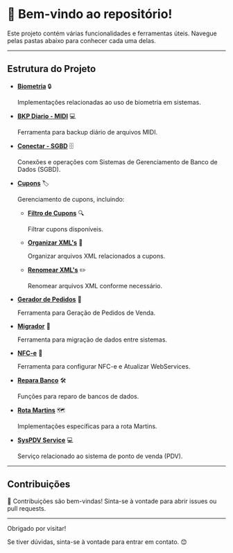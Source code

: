 # 👋 Bem-vindo ao repositório!

Este projeto contém várias funcionalidades e ferramentas úteis. Navegue pelas pastas abaixo para conhecer cada uma delas.

---

## Estrutura do Projeto

- [**Biometria**](Biometria/) 🔒

  Implementações relacionadas ao uso de biometria em sistemas.

- [**BKP Diario - MIDI**](BKP%20Diario%20-%20MIDI/) 💻
  
  Ferramenta para backup diário de arquivos MIDI.

- [**Conectar - SGBD**](Conectar%20-%20SGBD/) 🗄️
  
  Conexões e operações com Sistemas de Gerenciamento de Banco de Dados (SGBD).

- [**Cupons**](Cupons/) 🏷️  

  Gerenciamento de cupons, incluindo:

  - [**Filtro de Cupons**](Cupons/Filtro%20de%20Cupons/) 🔍
  
    Filtrar cupons disponíveis.

  - [**Organizar XML's**](Cupons/Organizar%20XML's/) 📂
  
    Organizar arquivos XML relacionados a cupons.

  - [**Renomear XML's**](Cupons/Renomear%20XML's/) ✏️
  
    Renomear arquivos XML conforme necessário.

- [**Gerador de Pedidos**](Gerador%20de%20Pedidos/) 📝

  Ferramenta para Geração de Pedidos de Venda.

- [**Migrador**](Migrador/) 🚀

  Ferramenta para migração de dados entre sistemas.

- [**NFC-e**](NFCe/) 📃

  Ferramenta para configurar NFC-e e Atualizar WebServices.

- [**Repara Banco**](Repara%20Banco/) 🛠️

  Funções para reparo de bancos de dados.

- [**Rota Martins**](Rota%20Martins/) 🗺️

  Implementações específicas para a rota Martins.

- [**SysPDV Service**](SysPDV%20Service/) 💻

  Serviço relacionado ao sistema de ponto de venda (PDV).

---

## Contribuições

🤝 Contribuições são bem-vindas! Sinta-se à vontade para abrir issues ou pull requests.

---

Obrigado por visitar! 

Se tiver dúvidas, sinta-se à vontade para entrar em contato. 😊